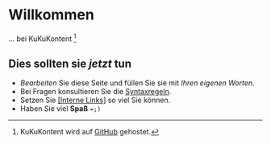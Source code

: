 # Willkommen
... bei KuKuKontent [^1]

## Dies sollten sie *jetzt* tun

* *Bearbeiten* Sie diese Seite und füllen Sie sie mit *Ihren eigenen Worten*.
* Bei Fragen konsultieren Sie die [Syntaxregeln](http://daringfireball.net/projects/markdown/syntax).
* Setzen Sie [[Interne Links]](Meine_erste_Seite) so viel Sie können.
* Haben Sie viel **Spaß** `=;)`

[^1]: KuKuKontent wird auf [GitHub](https://github.com/elkuku/KuKuKontent) gehostet.